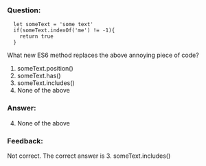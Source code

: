 ### Question:

```
  let someText = 'some text'
  if(someText.indexOf('me') != -1){
    return true
  }
```  

What new ES6 method replaces the above annoying piece of code?

1. someText.position()
2. someText.has()
3. someText.includes()
4. None of the above


### Answer:
4. None of the above

### Feedback:
Not correct. The correct answer is 3. someText.includes()